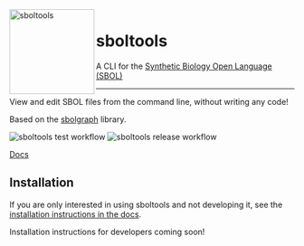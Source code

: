 <img align="left" width="150" height="150" src="/icon/icon.png" alt="sboltools">

# sboltools
A CLI for the [Synthetic Biology Open Language (SBOL)](http://sbolstandard.org)

<hr>

<p></p>

View and edit SBOL files from the command line, without writing any code!

Based on the [sbolgraph](https://github.com/sboltools/sbolgraph) library.

![sboltools test workflow](https://github.com/sboltools/sboltools/workflows/sboltools%20test%20workflow/badge.svg)
![sboltools release workflow](https://github.com/sboltools/sboltools/workflows/sboltools%20release%20workflow/badge.svg)

[Docs](http://sboltools.org/docs.html#installation)

## Installation

If you are only interested in using sboltools and not developing it, see the [installation instructions in the docs](http://sboltools.org/docs.html#installation).

Installation instructions for developers coming soon!













